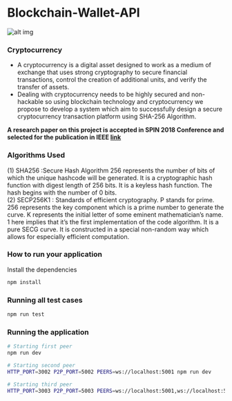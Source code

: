 # Blockchain-Wallet-API
![alt img](https://www.tibco.com/blog/wp-content/uploads/2018/02/enterprise-blockchain.png)<br>

### Cryptocurrency
* A cryptocurrency is a digital asset designed to work as a medium of exchange that uses strong cryptography to secure financial transactions, control the creation of additional units, and verify the transfer of assets.
* Dealing with cryptocurrency needs to be highly secured and non-hackable so using blockchain technology and cryptocurrency we propose to develop a system which aim to successfully design a secure cryptocurrency transaction platform using SHA-256 Algorithm. 

<b>A research paper on this project is accepted in SPIN 2018 Conference and selected for the publication in IEEE [link](https://ieeexplore.ieee.org/document/8711727) </b>

### Algorithms Used
(1) SHA256 :Secure Hash Algorithm 256 represents the number of bits of which the unique hashcode will be generated. It is a cryptographic hash function with digest length of 256 bits. It is a keyless hash function. The hash begins with the number of 0 bits. <br/>
(2) SECP256K1 : Standards of efficient cryptography. P stands for prime. 256 represents the key component which is a prime number to generate the curve. K represents the initial letter of some eminent mathematician’s name. 1 here implies that it’s the first implementation of the code algorithm. It is a pure SECG curve. It is constructed in a special non-random way which allows for especially efficient computation.

### How to run your application
Install the dependencies
```sh
npm install
```
### Running all test cases

```sh
npm run test
```

### Running the application

```sh
# Starting first peer
npm run dev

# Starting second peer
HTTP_PORT=3002 P2P_PORT=5002 PEERS=ws://localhost:5001 npm run dev

# Starting third peer
HTTP_PORT=3003 P2P_PORT=5003 PEERS=ws://localhost:5001,ws://localhost:5002 npm run dev
```
